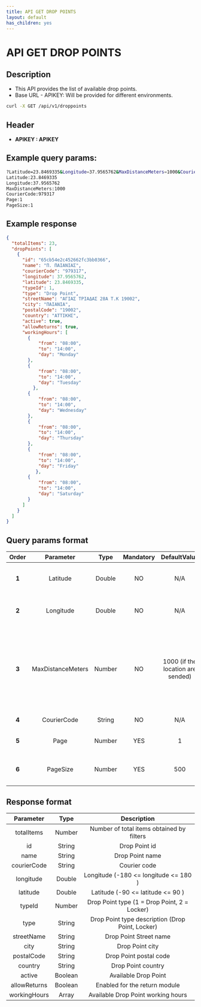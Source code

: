 ```yaml
---
title: API GET DROP POINTS
layout: default
has_children: yes
---
```


# API GET DROP POINTS

## Description

- This API provides the list of available drop points. 
- Base URL - APIKEY: Will be provided for different environments.

```bash
curl -X GET /api/v1/droppoints
```
##  Header 
- **APIKEY : APIKEY**

## Example query params:

```bash 
?Latitude=23.8469335&Longitude=37.9565762&MaxDistanceMeters=1000&CourierCode=979317&Page=1&PageSize=1
Latitude:23.8469335
Longitude:37.9565762
MaxDistanceMeters:1000
CourierCode:979317
Page:1
PageSize:1
```

## Example response

```json
{
  "totalItems": 23,
  "dropPoints": [
    {
      "id": "65cb54e2c452662fc3bb0366",
      "name": "Π. ΠΑΙΑΝΙΑΣ",
      "courierCode": "979317",
      "longitude": 37.9565762,
      "latitude": 23.8469335,
      "typeId": 1,
      "type": "Drop Point",
      "streetName": "ΑΓΙΑΣ ΤΡΙΑΔΑΣ 28Α Τ.Κ 19002",
      "city": "ΠΑΙΑΝΙΑ",
      "postalCode": "19002",
      "country": "ΑΤΤΙΚΗΣ",
      "active": true,
      "allowReturns": true,
      "workingHours": [
        {
            "from": "08:00",
            "to": "14:00",
            "day": "Monday"
        },
        {
            "from": "08:00",
            "to": "14:00",
            "day": "Tuesday"
          },
        {
            "from": "08:00",
            "to": "14:00",
            "day": "Wednesday"
        },
        {
            "from": "08:00",
            "to": "14:00",
            "day": "Thursday"
        },
        {
            "from": "08:00",
            "to": "14:00",
            "day": "Friday"
           },
        {
            "from": "08:00",
            "to": "14:00",
            "day": "Saturday"
        }
      ]
    }
  ]
}
```

## Query params format

| **Order**        | **Parameter**       | **Type**    | **Mandatory** | **DefaultValue**                     | **Description**                                              |
|:---------------:|:-------------------:|:-----------:|:-------------:|:-----------------------------------:|:------------------------------------------------------------:|
| **1**            | Latitude            | Double      | NO            | N/A                                 | Latitude (-90 <= latitude <= 90 )                            |
| **2**            | Longitude           | Double      | NO            | N/A                                 | Longitude (-180 <= longitude <= 180 )                        |
| **3**            | MaxDistanceMeters   | Number      | NO            | 1000 (if the location are sended)   | Specifies the maximum distance, in meters, from the given location to display the available drop points             |
| **4**            | CourierCode         | String      | NO            | N/A                                 | Courier code                                                 |
| **5**            | Page                | Number      | YES           | 1                                   | Number of result pages                                       |
| **6**            | PageSize            | Number      | YES           | 500                                 | Maximum number of results per page                           |


## Response format

| **Parameter**   | **Type**   | **Description**                                 |
|:---------------:|:----------:|:---------------------------------------------:|
| totalItems      | Number     | Number of total items obtained by filters      |
| id              | String     | Drop Point id                                   |
| name            | String     | Drop Point name                                 |
| courierCode     | String     | Courier code                                    |
| longitude       | Double     | Longitude (-180 <= longitude <= 180 )          |
| latitude        | Double     | Latitude (-90 <= latitude <= 90 )              |
| typeId          | Number     | Drop Point type (1 = Drop Point, 2 = Locker)   |
| type            | String     | Drop Point type description (Drop Point, Locker)|
| streetName      | String     | Drop Point Street name                          |
| city            | String     | Drop Point city                                 |
| postalCode      | String     | Drop Point postal code                          |
| country         | String     | Drop Point country                              |
| active          | Boolean    | Available Drop Point                           |
| allowReturns    | Boolean    | Enabled for the return module                   |
| workingHours    | Array      | Available Drop Point working hours             |



